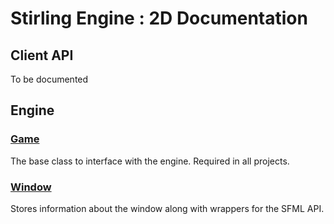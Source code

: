# Stirling Engine : 2D Documentation

## Client API
To be documented

## Engine
### [Game](Manual/Engine/Game.md)
The base class to interface with the engine. Required in all projects.

### [Window](Manual/Engine/Window.md)
Stores information about the window along with wrappers for the SFML API.